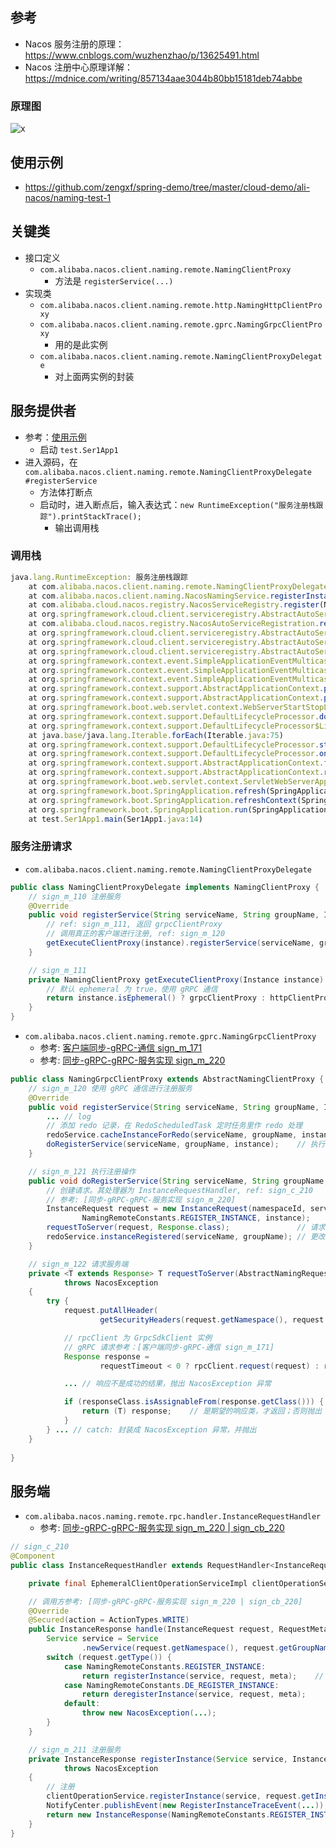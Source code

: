 ## 参考
- Nacos 服务注册的原理： https://www.cnblogs.com/wuzhenzhao/p/13625491.html
- Nacos 注册中心原理详解： https://mdnice.com/writing/857134aae3044b80bb15181deb74abbe

### 原理图
![x](https://img2020.cnblogs.com/blog/1383365/202009/1383365-20200908194923223-29413080.png)


## 使用示例
- https://github.com/zengxf/spring-demo/tree/master/cloud-demo/ali-nacos/naming-test-1


## 关键类
- 接口定义
  - `com.alibaba.nacos.client.naming.remote.NamingClientProxy`
    - 方法是 `registerService(...)`
- 实现类
  - `com.alibaba.nacos.client.naming.remote.http.NamingHttpClientProxy`
  - `com.alibaba.nacos.client.naming.remote.gprc.NamingGrpcClientProxy`
    - 用的是此实例
  - `com.alibaba.nacos.client.naming.remote.NamingClientProxyDelegate`
    - 对上面两实例的封装


## 服务提供者
- 参考：[使用示例](#使用示例)
  - 启动 `test.Ser1App1`
- 进入源码，在 `com.alibaba.nacos.client.naming.remote.NamingClientProxyDelegate #registerService`
  - 方法体打断点
  - 启动时，进入断点后，输入表达式：`new RuntimeException("服务注册栈跟踪").printStackTrace();`
    - 输出调用栈

### 调用栈
```js
java.lang.RuntimeException: 服务注册栈跟踪
    at com.alibaba.nacos.client.naming.remote.NamingClientProxyDelegate.registerService(NamingClientProxyDelegate.java:98)    // ref: sign_m_110
    at com.alibaba.nacos.client.naming.NacosNamingService.registerInstance(NacosNamingService.java:143)
    at com.alibaba.cloud.nacos.registry.NacosServiceRegistry.register(NacosServiceRegistry.java:75)
    at org.springframework.cloud.client.serviceregistry.AbstractAutoServiceRegistration.register(AbstractAutoServiceRegistration.java:264)
    at com.alibaba.cloud.nacos.registry.NacosAutoServiceRegistration.register(NacosAutoServiceRegistration.java:78)
    at org.springframework.cloud.client.serviceregistry.AbstractAutoServiceRegistration.start(AbstractAutoServiceRegistration.java:156)
    at org.springframework.cloud.client.serviceregistry.AbstractAutoServiceRegistration.onApplicationEvent(AbstractAutoServiceRegistration.java:119)
    at org.springframework.cloud.client.serviceregistry.AbstractAutoServiceRegistration.onApplicationEvent(AbstractAutoServiceRegistration.java:49)
    at org.springframework.context.event.SimpleApplicationEventMulticaster.doInvokeListener(SimpleApplicationEventMulticaster.java:176)
    at org.springframework.context.event.SimpleApplicationEventMulticaster.invokeListener(SimpleApplicationEventMulticaster.java:169)
    at org.springframework.context.event.SimpleApplicationEventMulticaster.multicastEvent(SimpleApplicationEventMulticaster.java:143)
    at org.springframework.context.support.AbstractApplicationContext.publishEvent(AbstractApplicationContext.java:413)
    at org.springframework.context.support.AbstractApplicationContext.publishEvent(AbstractApplicationContext.java:370)
    at org.springframework.boot.web.servlet.context.WebServerStartStopLifecycle.start(WebServerStartStopLifecycle.java:47)
    at org.springframework.context.support.DefaultLifecycleProcessor.doStart(DefaultLifecycleProcessor.java:178)
    at org.springframework.context.support.DefaultLifecycleProcessor$LifecycleGroup.start(DefaultLifecycleProcessor.java:356)
    at java.base/java.lang.Iterable.forEach(Iterable.java:75)
    at org.springframework.context.support.DefaultLifecycleProcessor.startBeans(DefaultLifecycleProcessor.java:155)
    at org.springframework.context.support.DefaultLifecycleProcessor.onRefresh(DefaultLifecycleProcessor.java:123)
    at org.springframework.context.support.AbstractApplicationContext.finishRefresh(AbstractApplicationContext.java:932)
    at org.springframework.context.support.AbstractApplicationContext.refresh(AbstractApplicationContext.java:587)
    at org.springframework.boot.web.servlet.context.ServletWebServerApplicationContext.refresh(ServletWebServerApplicationContext.java:146)
    at org.springframework.boot.SpringApplication.refresh(SpringApplication.java:730)
    at org.springframework.boot.SpringApplication.refreshContext(SpringApplication.java:432)
    at org.springframework.boot.SpringApplication.run(SpringApplication.java:308)
    at test.Ser1App1.main(Ser1App1.java:14)
```

### 服务注册请求
- `com.alibaba.nacos.client.naming.remote.NamingClientProxyDelegate`
```java
public class NamingClientProxyDelegate implements NamingClientProxy {
    // sign_m_110 注册服务
    @Override
    public void registerService(String serviceName, String groupName, Instance instance) throws NacosException {
        // ref: sign_m_111, 返回 grpcClientProxy
        // 调用真正的客户端进行注册, ref: sign_m_120
        getExecuteClientProxy(instance).registerService(serviceName, groupName, instance);
    }

    // sign_m_111
    private NamingClientProxy getExecuteClientProxy(Instance instance) {
        // 默认 ephemeral 为 true，使用 gRPC 通信
        return instance.isEphemeral() ? grpcClientProxy : httpClientProxy;
    }
}
```

- `com.alibaba.nacos.client.naming.remote.gprc.NamingGrpcClientProxy`
  - 参考: [客户端同步-gRPC-通信 sign_m_171](客户端同步.md#gRPC-通信)
  - 参考: [同步-gRPC-gRPC-服务实现 sign_m_220](同步-gRPC.md#gRPC-服务实现)
```java
public class NamingGrpcClientProxy extends AbstractNamingClientProxy {
    // sign_m_120 使用 gRPC 通信进行注册服务
    @Override
    public void registerService(String serviceName, String groupName, Instance instance) throws NacosException {
        ... // log
        // 添加 redo 记录，在 RedoScheduledTask 定时任务里作 redo 处理
        redoService.cacheInstanceForRedo(serviceName, groupName, instance);
        doRegisterService(serviceName, groupName, instance);    // 执行注册操作, ref: sign_m_121
    }

    // sign_m_121 执行注册操作
    public void doRegisterService(String serviceName, String groupName, Instance instance) throws NacosException {
        // 创建请求。其处理器为 InstanceRequestHandler, ref: sign_c_210
        // 参考: [同步-gRPC-gRPC-服务实现 sign_m_220]
        InstanceRequest request = new InstanceRequest(namespaceId, serviceName, groupName,
                NamingRemoteConstants.REGISTER_INSTANCE, instance);
        requestToServer(request, Response.class);               // 请求服务端, ref: sign_m_122
        redoService.instanceRegistered(serviceName, groupName); // 更改 redo 记录状态
    }

    // sign_m_122 请求服务端
    private <T extends Response> T requestToServer(AbstractNamingRequest request, Class<T> responseClass)
            throws NacosException 
    {
        try {
            request.putAllHeader(
                    getSecurityHeaders(request.getNamespace(), request.getGroupName(), request.getServiceName()));

            // rpcClient 为 GrpcSdkClient 实例
            // gRPC 请求参考：[客户端同步-gRPC-通信 sign_m_171]
            Response response =
                    requestTimeout < 0 ? rpcClient.request(request) : rpcClient.request(request, requestTimeout);

            ... // 响应不是成功的结果，抛出 NacosException 异常

            if (responseClass.isAssignableFrom(response.getClass())) {
                return (T) response;    // 是期望的响应类，才返回；否则抛出 NacosException 异常
            }
        } ... // catch: 封装成 NacosException 异常，并抛出
    }
    
}
```


## 服务端
- `com.alibaba.nacos.naming.remote.rpc.handler.InstanceRequestHandler`
  - 参考: [同步-gRPC-gRPC-服务实现 sign_m_220 | sign_cb_220](同步-gRPC.md#gRPC-服务实现)
```java
// sign_c_210
@Component
public class InstanceRequestHandler extends RequestHandler<InstanceRequest, InstanceResponse> {

    private final EphemeralClientOperationServiceImpl clientOperationService;

    // 调用方参考: [同步-gRPC-gRPC-服务实现 sign_m_220 | sign_cb_220]
    @Override
    @Secured(action = ActionTypes.WRITE)
    public InstanceResponse handle(InstanceRequest request, RequestMeta meta) throws NacosException {
        Service service = Service
                .newService(request.getNamespace(), request.getGroupName(), request.getServiceName(), true);
        switch (request.getType()) {
            case NamingRemoteConstants.REGISTER_INSTANCE:
                return registerInstance(service, request, meta);    // ref: sign_m_211
            case NamingRemoteConstants.DE_REGISTER_INSTANCE:
                return deregisterInstance(service, request, meta);
            default:
                throw new NacosException(...);
        }
    }

    // sign_m_211 注册服务
    private InstanceResponse registerInstance(Service service, InstanceRequest request, RequestMeta meta)
            throws NacosException 
    {
        // 注册
        clientOperationService.registerInstance(service, request.getInstance(), meta.getConnectionId());
        NotifyCenter.publishEvent(new RegisterInstanceTraceEvent(...));
        return new InstanceResponse(NamingRemoteConstants.REGISTER_INSTANCE);
    }
}
```